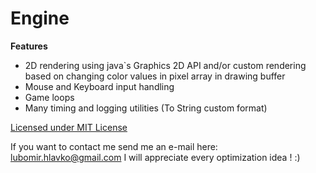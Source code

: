 Engine
==============

**Features**
- 2D rendering using java`s Graphics 2D API and/or custom rendering based on changing color values in pixel array in drawing buffer
- Mouse and Keyboard input handling
- Game loops
- Many timing and logging utilities (To String custom format)

[Licensed under MIT License](./LICENCE.md)

If you want to contact me send me an e-mail here: lubomir.hlavko@gmail.com
I will appreciate every optimization idea ! :)
